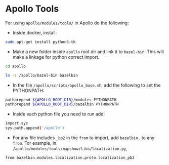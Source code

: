 # Apollo Tools

For using `apollo/modules/tools/` in Apollo do the following:

* Inside docker, install: 

```bash
sudo apt-get install python3-tk
```

* Make a new folder inside `apollo` root dir and link it to `bazel-bin`. This will make a linkage for python correct import.

```bash
cd apollo

ln -s /apollo/bazel-bin bazelbin
``` 

* In the file `/apollo/scripts/apollo_base.sh`, add the following to set the PYTHONPATH:

```bash
pathprepend ${APOLLO_ROOT_DIR}/modules PYTHONPATH
pathprepend ${APOLLO_ROOT_DIR}/bazelbin PYTHONPATH
```

* Inside each python file you need to run add:

```bash
import sys
sys.path.append('/apollo')
```

* For any file includes `_bp2` in the `from` to import, add `bazelbin.` to any `from`. For example, in `/apollo/modules/tools/mapshow/libs/localization.py`, 

```bash
from bazelbin.modules.localization.proto.localization_pb2
```


